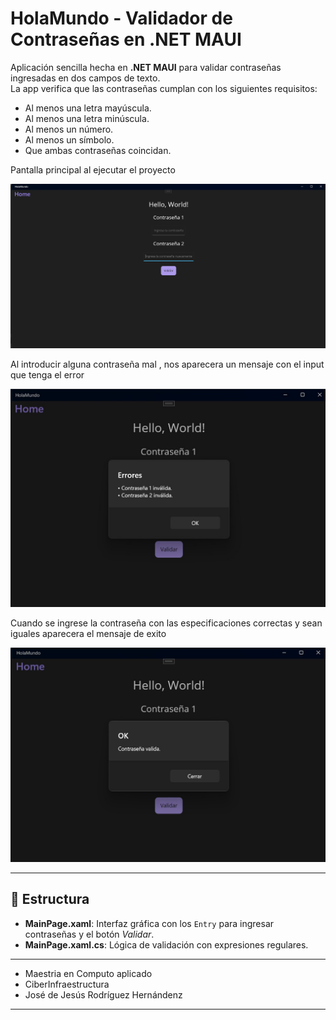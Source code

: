 # HolaMundo - Validador de Contraseñas en .NET MAUI

Aplicación sencilla hecha en **.NET MAUI** para validar contraseñas ingresadas en dos campos de texto.  
La app verifica que las contraseñas cumplan con los siguientes requisitos:

- Al menos una letra mayúscula.
- Al menos una letra minúscula.
- Al menos un número.
- Al menos un símbolo.
- Que ambas contraseñas coincidan.

Pantalla principal al ejecutar el proyecto

![Pantalla principal](img/Index.png)

Al introducir alguna contraseña mal , nos aparecera un mensaje con el input que tenga el error

![Pantalla principal](img/Error.jpg)

Cuando se ingrese la contraseña con las especificaciones correctas y sean iguales aparecera el mensaje de exito

![Pantalla principal](img/OK.jpg)

---


## 📂 Estructura

- **MainPage.xaml**: Interfaz gráfica con los `Entry` para ingresar contraseñas y el botón *Validar*.
- **MainPage.xaml.cs**: Lógica de validación con expresiones regulares.

---
- Maestria en Computo aplicado
- CiberInfraestructura
- José de Jesús Rodríguez Hernándenz
---


